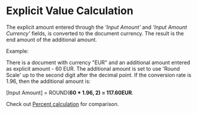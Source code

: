 # Explicit Value Calculation

The explicit amount entered through the _'Input Amount'_ and _'Input Amount Currency'_ fields, is converted to the document currency. The result is the end amount of the additional amount.

Example:

There is a document with currency "EUR" and an additional amount entered as explicit amount - 60 EUR. The additional amount is set to use 'Round Scale' up to the second digit after the decimal point. If the conversion rate is 1.96, then the additional amount is:

[Input Amount] = ROUND(**60 * 1.96, 2) = 117.60EUR**.

Check out [Percent calculation](https://github.com/ErpNetDocs/tech/blob/master/advanced/documents/additional-amounts/amounts-calculation/percent-calculation.md) for comparison.

